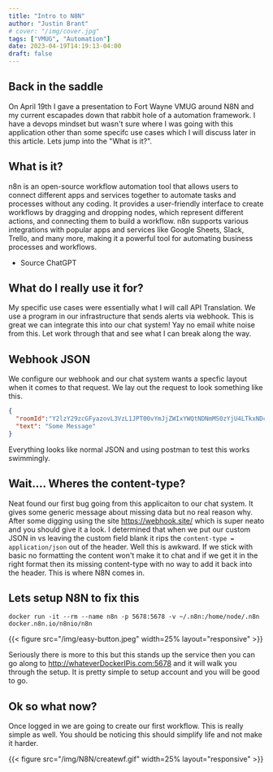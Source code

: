 ```yaml
---
title: "Intro to N8N"
author: "Justin Brant"
# cover: "/img/cover.jpg"
tags: ["VMUG", "Automation"]
date: 2023-04-19T14:19:13-04:00
draft: false
---
```


## Back in the saddle

On April 19th I gave a presentation to Fort Wayne VMUG around N8N and my current escapades down that rabbit hole of a automation framework. I have a devops mindset but wasn't sure where I was going with this application other than some specifc use cases which I will discuss later in this article. Lets jump into the "What is it?". 

## What is it?

n8n is an open-source workflow automation tool that allows users to connect different apps and services together to automate tasks and processes without any coding. It provides a user-friendly interface to create workflows by dragging and dropping nodes, which represent different actions, and connecting them to build a workflow. n8n supports various integrations with popular apps and services like Google Sheets, Slack, Trello, and many more, making it a powerful tool for automating business processes and workflows.
- Source ChatGPT

## What do I really use it for? 
My specific use cases were essentially what I will call API Translation. We use a program in our infrastructure that sends alerts via webhook. This is great we can integrate this into our chat system! Yay no email white noise from this. Let work through that and see what I can break along the way.

## Webhook JSON 
We configure our webhook and our chat system wants a specfic layout when it comes to that request. We lay out the request to look something like this. 

``` json
{
  "roomId":"Y2lzY29zcGFyazovL3VzL1JPT00vYmJjZWIxYWQtNDNmMS0zYjU4LTkxNDctZjE0YmIwYzRkMTU0",
  "text": "Some Message"
}
```

Everything looks like normal JSON and using postman to test this works swimmingly. 

## Wait.... Wheres the content-type?
Neat found our first bug going from this applicaiton to our chat system. It gives some generic message about missing data but no real reason why. After some digging using the site https://webhook.site/ which is super neato and you should give it a look. I determined that when we put our custom JSON in vs leaving the custom field blank it rips the `content-type = application/json` out of the header. Well this is awkward. If we stick with basic no formatting the content won't make it to chat and if we get it in the right format then its missing content-type with no way to add it back into the header. This is where N8N comes in. 

## Lets setup N8N to fix this

`docker run -it --rm --name n8n -p 5678:5678 -v ~/.n8n:/home/node/.n8n docker.n8n.io/n8nio/n8n`

{{< figure src="/img/easy-button.jpeg" width=25% layout="responsive" >}}

Seriously there is more to this but this stands up the service then you can go along to http://whateverDockerIPis.com:5678 and it will walk you through the setup. It is pretty simple to setup account and you will be good to go. 

## Ok so what now?

Once logged in we are going to create our first workflow. This is really simple as well. You should be noticing this should simplify life and not make it harder. 

{{< figure src="/img/N8N/createwf.gif" width=25% layout="responsive" >}}
